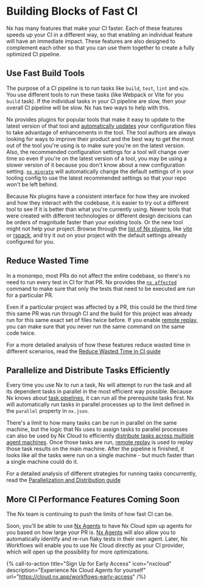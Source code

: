 # Building Blocks of Fast CI

Nx has many features that make your CI faster. Each of these features speeds up your CI in a different way, so that enabling an individual feature will have an immediate impact. These features are also designed to complement each other so that you can use them together to create a fully optimized CI pipeline.

## Use Fast Build Tools

The purpose of a CI pipeline is to run tasks like `build`, `test`, `lint` and `e2e`. You use different tools to run these tasks (like Webpack or Vite for you `build` task). If the individual tasks in your CI pipeline are slow, then your overall CI pipeline will be slow. Nx has two ways to help with this.

Nx provides plugins for popular tools that make it easy to update to the latest version of that tool and [automatically updates](/core-features/automate-updating-dependencies) your configuration files to take advantage of enhancements in the tool. The tool authors are always looking for ways to improve their product and the best way to get the most out of the tool you're using is to make sure you're on the latest version. Also, the recommended configuration settings for a tool will change over time so even if you're on the latest version of a tool, you may be using a slower version of it because you don't know about a new configuration setting. [`nx migrate`](/core-features/automate-updating-dependencies) will automatically change the default settings of in your tooling config to use the latest recommended settings so that your repo won't be left behind.

Because Nx plugins have a consistent interface for how they are invoked and how they interact with the codebase, it is easier to try out a different tool to see if it is better than what you're currently using. Newer tools that were created with different technologies or different design decisions can be orders of magnitude faster than your existing tools. Or the new tool might not help your project. Browse through the [list of Nx plugins](/plugin-registry), like [vite](/nx-api/vite) or [rspack](/nx-api/rspack), and try it out on your project with the default settings already configured for you.

## Reduce Wasted Time

In a monorepo, most PRs do not affect the entire codebase, so there's no need to run every test in CI for that PR. Nx provides the [`nx affected`](/ci/features/affected) command to make sure that only the tests that need to be executed are run for a particular PR.

Even if a particular project was affected by a PR, this could be the third time this same PR was run through CI and the build for this project was already run for this same exact set of files twice before. If you enable [remote replay](/ci/features/remote-replay), you can make sure that you never run the same command on the same code twice.

For a more detailed analysis of how these features reduce wasted time in different scenarios, read the [Reduce Wasted Time in CI guide](/ci/concepts/reduce-waste)

## Parallelize and Distribute Tasks Efficiently

Every time you use Nx to run a task, Nx will attempt to run the task and all its dependent tasks in parallel in the most efficient way possible. Because Nx knows about [task pipelines](/concepts/task-pipeline-configuration), it can run all the prerequisite tasks first. Nx will automatically run tasks in parallel processes up to the limit defined in the `parallel` property in `nx.json`.

There's a limit to how many tasks can be run in parallel on the same machine, but the logic that Nx uses to assign tasks to parallel processes can also be used by Nx Cloud to efficiently [distribute tasks across multiple agent machines](/ci/features/distribute-task-execution). Once those tasks are run, [remote replay](/ci/features/remote-replay) is used to replay those task results on the main machine. After the pipeline is finished, it looks like all the tasks were run on a single machine - but much faster than a single machine could do it.

For a detailed analysis of different strategies for running tasks concurrently, read the [Parallelization and Distribution guide](/ci/concepts/parallelization-distribution)

## More CI Performance Features Coming Soon

The Nx team is continuing to push the limits of how fast CI can be.

Soon, you'll be able to use [Nx Agents](/ci/features/nx-agents) to have Nx Cloud spin up agents for you based on how large your PR is. [Nx Agents](/ci/features/nx-agents) will also allow you to automatically identify and re-run flaky tests in their own agent. Later, Nx Workflows will enable you to use Nx Cloud directly as your CI provider, which will open up the possibility for more optimizations.

{% call-to-action title="Sign Up for Early Access" icon="nxcloud" description="Experience Nx Cloud Agents for yourself" url="https://cloud.nx.app/workflows-early-access" /%}
